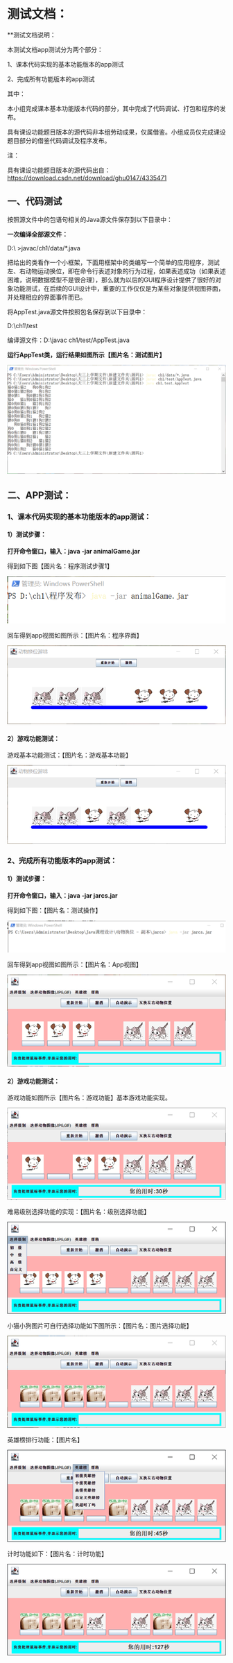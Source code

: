 # 测试文档：

**测试文档说明：

本测试文档app测试分为两个部分：

1、课本代码实现的基本功能版本的app测试

2、完成所有功能版本的app测试

其中：

本小组完成课本基本功能版本代码的部分，其中完成了代码调试、打包和程序的发布。

具有课设功能题目版本的源代码非本组劳动成果，仅属借鉴。小组成员仅完成课设题目部分的借鉴代码调试及程序发布。  

注：

具有课设功能题目版本的源代码出自：https://download.csdn.net/download/ghu0147/4335471

## **一、代码测试**

按照源文件中的包语句相关的Java源文件保存到以下目录中：

**一次编译全部源文件：**

D:\ >javac/ch1/data/*.java

把给出的类看作一个小框架，下面用框架中的类编写一个简单的应用程序，测试左、右动物运动换位，即在命令行表述对象的行为过程，如果表述成功（如果表述困难，说明数据模型不是很合理），那么就为以后的GUI程序设计提供了很好的对象功能测试，在后续的GUI设计中，重要的工作仅仅是为某些对象提供视图界面，并处理相应的界面事件而已。

将AppTest.java源文件按照包名保存到以下目录中：

D:\ch1\test

编译源文件：D:\javac ch1/test/AppTest.java

**运行AppTest类，运行结果如图所示【图片名：测试图片】**



![测试图片](%E6%B5%8B%E8%AF%95%E6%96%87%E6%A1%A3%E5%9B%BE%E7%89%87/%E6%B5%8B%E8%AF%95%E5%9B%BE%E7%89%87.png)

## **二、APP测试：**

### **1、课本代码实现的基本功能版本的app测试：**

#### 1）测试步骤：

**打开命令窗口，输入：java -jar animalGame.jar**

得到如下图【图片名：程序测试步骤1】

![程序测试步骤1](测试文档图片/程序测试步骤1.png)

回车得到app视图如图所示：【图片名：程序界面】

![程序界面1](测试文档图片/程序界面1.png)

#### 2）游戏功能测试：

游戏基本功能测试：【图片名：游戏基本功能】

![游戏基本功能](测试文档图片/游戏基本功能.png)

### **2、完成所有功能版本的app测试：**

#### 1）测试步骤：

**打开命令窗口，输入：java -jar jarcs.jar**

得到如下图：【图片名：测试操作】

![测试操作](%E6%B5%8B%E8%AF%95%E6%96%87%E6%A1%A3%E5%9B%BE%E7%89%87/%E6%B5%8B%E8%AF%95%E6%93%8D%E4%BD%9C.png)

回车得到app视图如图所示：【图片名：App视图】

![App视图](%E6%B5%8B%E8%AF%95%E6%96%87%E6%A1%A3%E5%9B%BE%E7%89%87/App%E8%A7%86%E5%9B%BE.png)

#### 2）游戏功能测试：

游戏功能如图所示【图片名：游戏功能】基本游戏功能实现。

![游戏功能](%E6%B5%8B%E8%AF%95%E6%96%87%E6%A1%A3%E5%9B%BE%E7%89%87/%E6%B8%B8%E6%88%8F%E5%8A%9F%E8%83%BD.png)

难易级别选择功能的实现：【图片名：级别选择功能】

![级别选择功能](%E6%B5%8B%E8%AF%95%E6%96%87%E6%A1%A3%E5%9B%BE%E7%89%87/%E7%BA%A7%E5%88%AB%E9%80%89%E6%8B%A9%E5%8A%9F%E8%83%BD.png)

小猫小狗图片可自行选择功能如下图所示：【图片名：图片选择功能】

![图片选择功能](%E6%B5%8B%E8%AF%95%E6%96%87%E6%A1%A3%E5%9B%BE%E7%89%87/%E5%9B%BE%E7%89%87%E9%80%89%E6%8B%A9%E5%8A%9F%E8%83%BD.png)

英雄榜排行功能：【图片名】

![英雄榜功能](%E6%B5%8B%E8%AF%95%E6%96%87%E6%A1%A3%E5%9B%BE%E7%89%87/%E8%8B%B1%E9%9B%84%E6%A6%9C%E5%8A%9F%E8%83%BD.png)

计时功能如下：【图片名：计时功能】

![计时功能](%E6%B5%8B%E8%AF%95%E6%96%87%E6%A1%A3%E5%9B%BE%E7%89%87/%E8%AE%A1%E6%97%B6%E5%8A%9F%E8%83%BD.png)
